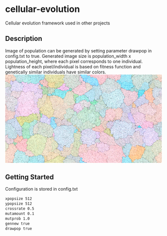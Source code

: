 # cellular-evolution
Cellular evolution framework used in other projects

## Description

Image of population can be generated by setting parameter drawpop in config.txt to true.
Generated image size is population_width x population_height, where each pixel corresponds to one individual. Lightness of each pixel/individual is based on fitness function and genetically similar individuals have similar colors.
![example_output](https://github.com/missingno7/project-images/blob/master/genalg_individuals.png)


## Getting Started
Configuration is stored in config.txt
```
xpopsize 512
ypopsize 512
crossrate 0.5
mutamount 0.1
mutprob 1.0
gennew true
drawpop true
```
